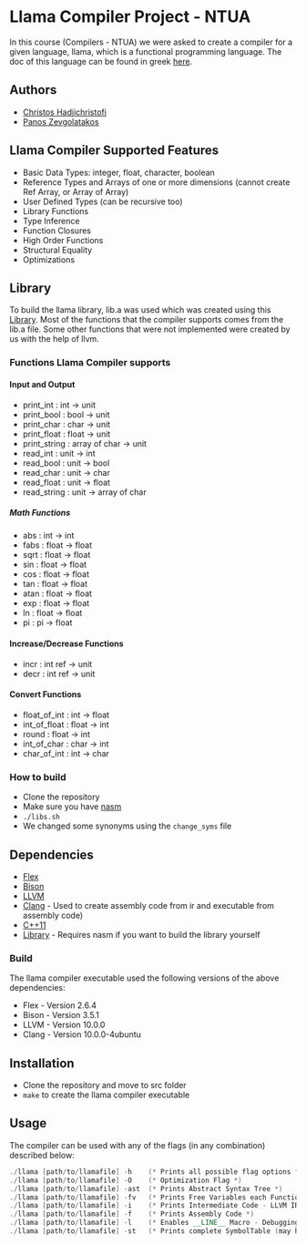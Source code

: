 # Llama Compiler Project - NTUA 
In this course (Compilers - NTUA) we were asked to create a compiler for a given language, llama, which is a functional programming language. The doc of this language can be found in greek [here](https://github.com/ChristosHadjichristofi/compilers-NTUA/blob/main/doc_llama2021.pdf).

## Authors
* [Christos Hadjichristofi](https://github.com/ChristosHadjichristofi)
* [Panos Zevgolatakos](https://github.com/panoszvg)

## Llama Compiler Supported Features
* Basic Data Types: integer, float, character, boolean
* Reference Types and Arrays of one or more dimensions (cannot create Ref Array, or Array of Array)
* User Defined Types (can be recursive too)
* Library Functions
* Type Inference
* Function Closures
* High Order Functions
* Structural Equality
* Optimizations

## Library
To build the llama library, lib.a was used which was created using this [Library](https://github.com/abenetopoulos/edsger_lib). Most of the functions that the compiler supports comes from the lib.a file. Some other functions that were not implemented were created by us with the help of llvm.

### Functions Llama Compiler supports

#### **Input and Output**

* print_int    : int           -> unit
* print_bool   : bool          -> unit
* print_char   : char          -> unit
* print_float  : float         -> unit
* print_string : array of char -> unit
* read_int     : unit          -> int
* read_bool    : unit          -> bool
* read_char    : unit          -> char
* read_float   : unit          -> float
* read_string  : unit          -> array of char

##### **Math Functions**

* abs          : int           -> int
* fabs         : float         -> float
* sqrt         : float         -> float
* sin          : float         -> float
* cos          : float         -> float
* tan          : float         -> float
* atan         : float         -> float
* exp          : float         -> float
* ln           : float         -> float
* pi           : pi            -> float

#### **Increase/Decrease Functions**

* incr         : int ref       -> unit
* decr         : int ref       -> unit

#### **Convert Functions**

* float_of_int : int           -> float
* int_of_float : float         -> int
* round        : float         -> int
* int_of_char  : char          -> int
* char_of_int  : int           -> char

### How to build
* Clone the repository
* Make sure you have [nasm](https://www.nasm.us/)
* ```./libs.sh```
* We changed some synonyms using the ```change_syms``` file

## Dependencies
* [Flex](https://en.wikipedia.org/wiki/Flex_(lexical_analyser_generator))
* [Bison](https://www.gnu.org/software/bison/)
* [LLVM](https://llvm.org/)
* [Clang](https://clang.llvm.org/) - Used to create assembly code from ir and executable from assembly code)
* [C++11](https://www.cplusplus.com/)
* [Library](https://github.com/abenetopoulos/edsger_lib) - Requires nasm if you want to build the library yourself

### Build
The llama compiler executable used the following versions of the above dependencies:
* Flex  - Version 2.6.4
* Bison - Version 3.5.1
* LLVM  - Version 10.0.0
* Clang - Version 10.0.0-4ubuntu

## Installation
* Clone the repository and move to src folder
* ```make``` to create the llama compiler executable

## Usage
The compiler can be used with any of the flags (in any combination) described below:
```c++
./llama [path/to/llamafile] -h    (* Prints all possible flag options *)
./llama [path/to/llamafile] -O    (* Optimization Flag *)
./llama [path/to/llamafile] -ast  (* Prints Abstract Syntax Tree *)
./llama [path/to/llamafile] -fv   (* Prints Free Variables each Function has *)
./llama [path/to/llamafile] -i    (* Prints Intermediate Code - LLVM IR *)
./llama [path/to/llamafile] -f    (* Prints Assembly Code *)
./llama [path/to/llamafile] -l    (* Enables __LINE__ Macro - Debugging Purposes *)
./llama [path/to/llamafile] -st   (* Prints complete SymbolTable (may have duplicates, because of scopes). *)
```
